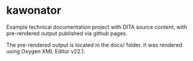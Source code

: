 # kawonator
Example technical documentation project with DITA source content, with pre-rendered output published via github pages.

The pre-rendered output is located in the docs/ folder. It was rendered using Oxygen XML Editor v22.1.
